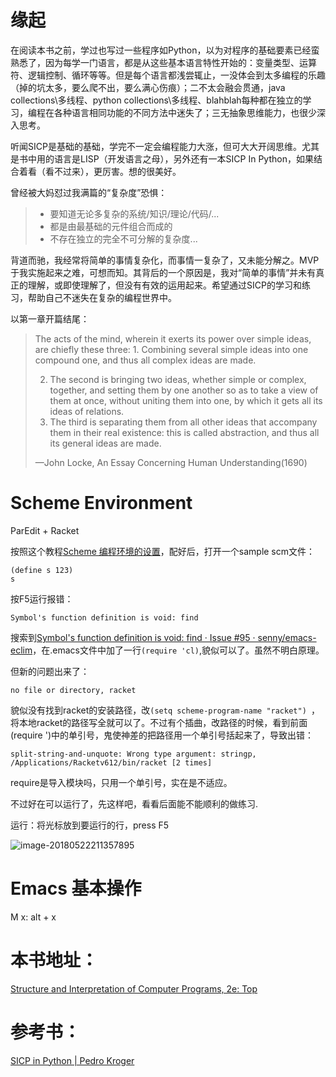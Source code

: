 # 缘起

在阅读本书之前，学过也写过一些程序如Python，以为对程序的基础要素已经蛮熟悉了，因为每学一门语言，都是从这些基本语言特性开始的：变量类型、运算符、逻辑控制、循环等等。但是每个语言都浅尝辄止，一没体会到太多编程的乐趣（掉的坑太多，要么爬不出，要么满心伤痕）；二不太会融会贯通，java collections\多线程、python collections\多线程、blahblah每种都在独立的学习，编程在各种语言相同功能的不同方法中迷失了；三无抽象思维能力，也很少深入思考。

听闻SICP是基础的基础，学完不一定会编程能力大涨，但可大大开阔思维。尤其是书中用的语言是LISP（开发语言之母），另外还有一本SICP In Python，如果结合着看（看不过来），更厉害。想的很美好。

曾经被大妈怼过我满篇的“复杂度”恐惧：

> - 要知道无论多复杂的系统/知识/理论/代码/...
> - 都是由最基础的元件组合而成的
> - 不存在独立的完全不可分解的复杂度...

背道而驰，我经常将简单的事情复杂化，而事情一复杂了，又未能分解之。MVP于我实施起来之难，可想而知。其背后的一个原因是，我对“简单的事情”并未有真正的理解，或即使理解了，但没有有效的运用起来。希望通过SICP的学习和练习，帮助自己不迷失在复杂的编程世界中。

以第一章开篇结尾：

> The acts of the mind, wherein it exerts its power over simple ideas, are chiefly these three: 1.   Combining several simple ideas into one compound one, and thus all complex ideas are made. 
>
> 2. The second is bringing two ideas, whether simple or complex, together, and setting them by one another so as to take a view of them at once, without uniting them into one, by which it gets all its ideas of relations. 
> 3. The third is separating them from all other ideas that accompany them in their real existence: this is called abstraction, and thus all its general ideas are made.
>
> —John Locke, An Essay Concerning Human Understanding(1690)

# Scheme Environment

ParEdit + Racket

按照这个教程[Scheme 编程环境的设置](http://www.yinwang.org/blog-cn/2013/04/11/scheme-setup)，配好后，打开一个sample scm文件：

```
(define s 123)
s
```

按F5运行报错：

```Symbol's function definition is void: find```

搜索到[Symbol's function definition is void: find · Issue #95 · senny/emacs-eclim](https://github.com/senny/emacs-eclim/issues/95)，在.emacs文件中加了一行```(require 'cl)```,貌似可以了。虽然不明白原理。

但新的问题出来了：

```
no file or directory, racket
```

貌似没有找到racket的安装路径，改```(setq scheme-program-name "racket") ```，将本地racket的路径写全就可以了。不过有个插曲，改路径的时候，看到前面(require   ')中的单引号，鬼使神差的把路径用一个单引号括起来了，导致出错：

```
split-string-and-unquote: Wrong type argument: stringp, /Applications/Racketv612/bin/racket [2 times]
```

require是导入模块吗，只用一个单引号，实在是不适应。

不过好在可以运行了，先这样吧，看看后面能不能顺利的做练习.

运行：将光标放到要运行的行，press F5

![image-20180522211357895](https://ws4.sinaimg.cn/large/006tKfTcly1frkfeof8jej30rg0lzt9y.jpg)

# Emacs 基本操作

M x: alt + x

# **本书地址：**

[Structure and Interpretation of Computer Programs, 2e: Top](file://localhost/Users/wanjia/Library/Application%20Support/Zotero/Profiles/h6gwndqs.default/zotero/storage/98VGGP3G/index.html)

# **参考书：**

[SICP in Python | Pedro Kroger](https://pedrokroger.net/sicp-python/)